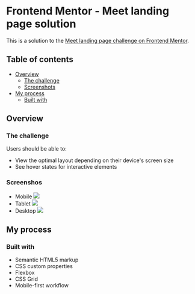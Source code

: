 # Frontend Mentor - Meet landing page solution

This is a solution to the [Meet landing page challenge on Frontend Mentor](https://www.frontendmentor.io/challenges/meet-landing-page-rbTDS6OUR).

## Table of contents

-   [Overview](#overview)
    -   [The challenge](#the-challenge)
    -   [Screenshots](#screenshots)
-   [My process](#my-process)
    -   [Built with](#built-with)

## Overview

### The challenge

Users should be able to:

-   View the optimal layout depending on their device's screen size
-   See hover states for interactive elements

### Screenshos

-   Mobile
    ![](./screenshot-mobile.jpg)
-   Tablet
    ![](./screenshot-tablet.jpg)
-   Desktop
    ![](./screenshot-desktop.jpg)

## My process

### Built with

-   Semantic HTML5 markup
-   CSS custom properties
-   Flexbox
-   CSS Grid
-   Mobile-first workflow
